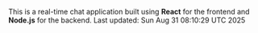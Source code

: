 This is a real-time chat application built using **React** for the frontend and **Node.js** for the backend.
Last updated: Sun Aug 31 08:10:29 UTC 2025
